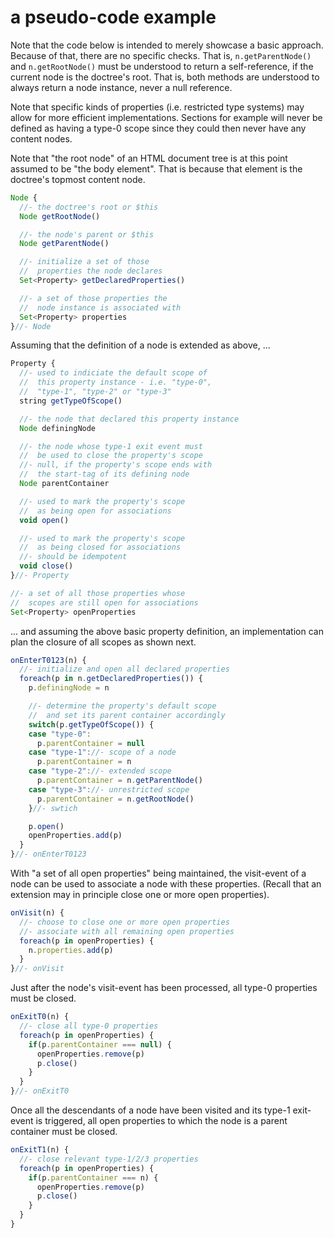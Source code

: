 
<!-- ======================================================================= -->
# a pseudo-code example

Note that the code below is intended to merely showcase a basic approach.
Because of that, there are no specific checks. That is, `n.getParentNode()`
and `n.getRootNode()` must be understood to return a self-reference, if the
current node is the doctree's root. That is, both methods are understood to
always return a node instance, never a null reference.

Note that specific kinds of properties (i.e. restricted type systems) may allow
for more efficient implementations. Sections for example will never be defined
as having a type-0 scope since they could then never have any content nodes.

Note that "the root node" of an HTML document tree is at this point assumed to
be "the body element". That is because that element is the doctree's topmost
content node.

<!-- ======================================================================= -->

```js
Node {
  //- the doctree's root or $this
  Node getRootNode()

  //- the node's parent or $this
  Node getParentNode()

  //- initialize a set of those
  //  properties the node declares
  Set<Property> getDeclaredProperties()

  //- a set of those properties the
  //  node instance is associated with
  Set<Property> properties
}//- Node
```

Assuming that the definition of a node is extended as above, ...

```js
Property {
  //- used to indiciate the default scope of
  //  this property instance - i.e. "type-0",
  //  "type-1", "type-2" or "type-3"
  string getTypeOfScope()

  //- the node that declared this property instance
  Node definingNode

  //- the node whose type-1 exit event must
  //  be used to close the property's scope
  //- null, if the property's scope ends with
  //  the start-tag of its defining node
  Node parentContainer

  //- used to mark the property's scope
  //  as being open for associations
  void open()

  //- used to mark the property's scope
  //  as being closed for associations
  //- should be idempotent
  void close()
}//- Property

//- a set of all those properties whose
//  scopes are still open for associations
Set<Property> openProperties
```

... and assuming the above basic property definition, an implementation can
plan the closure of all scopes as shown next.

<!-- ======================================================================= -->

```js
onEnterT0123(n) {
  //- initialize and open all declared properties
  foreach(p in n.getDeclaredProperties()) {
    p.definingNode = n

    //- determine the property's default scope
    //  and set its parent container accordingly
    switch(p.getTypeOfScope()) {
    case "type-0":
      p.parentContainer = null
    case "type-1"://- scope of a node
      p.parentContainer = n
    case "type-2"://- extended scope
      p.parentContainer = n.getParentNode()
    case "type-3"://- unrestricted scope
      p.parentContainer = n.getRootNode()
    }//- swtich

    p.open()
    openProperties.add(p)
  }
}//- onEnterT0123
```

With "a set of all open properties" being maintained, the visit-event of a
node can be used to associate a node with these properties. (Recall that an
extension may in principle close one or more open properties).

```js
onVisit(n) {
  //- choose to close one or more open properties
  //- associate with all remaining open properties
  foreach(p in openProperties) {
    n.properties.add(p)
  }
}//- onVisit
```

Just after the node's visit-event has been processed, all type-0 properties
must be closed.

```js
onExitT0(n) {
  //- close all type-0 properties
  foreach(p in openProperties) {
    if(p.parentContainer === null) {
      openProperties.remove(p)
      p.close()
    }
  }
}//- onExitT0
```

Once all the descendants of a node have been visited and its type-1 exit-event
is triggered, all open properties to which the node is a parent container must
be closed.

```js
onExitT1(n) {
  //- close relevant type-1/2/3 properties
  foreach(p in openProperties) {
    if(p.parentContainer === n) {
      openProperties.remove(p)
      p.close()
    }
  }
}
```
